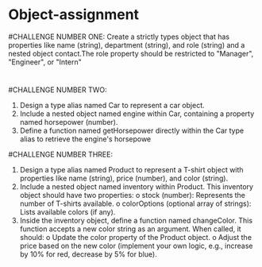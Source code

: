 # Object-assignment
#CHALLENGE NUMBER ONE:
Create a strictly types object that has properties like name (string), department (string), and role (string) and a nested object contact.The role property should be  restricted to "Manager", "Engineer", or  "Intern"
#
#CHALLENGE NUMBER TWO: 
1. Design a type alias named Car to represent a car object.
 2. Include a nested object named engine within Car, containing a property named 
 horsepower (number).
3. Define a function named getHorsepower directly within the Car type alias to retrieve the 
engine's horsepowe

#CHALLENGE NUMBER THREE:
 1. Design a type alias named Product to represent a T-shirt object with properties like name
 (string), price (number), and color (string).
 2. Include a nested object named inventory within Product. This inventory object 
 should have two properties: 
 o stock (number): Represents the number of T-shirts available.
 o colorOptions (optional array of strings): Lists available colors (if any).
 3. Inside the inventory object, define a function named changeColor. This function 
 accepts a new color string as an argument. When called, it should: 
 o Update the color property of the Product object.
 o Adjust the price based on the new color (implement your own logic, e.g., 
 increase by 10% for red, decrease by 5% for blue).
